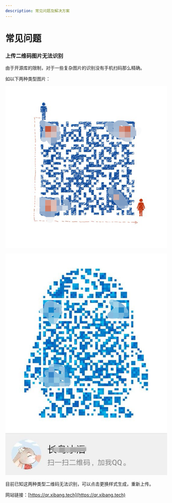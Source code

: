 ```yaml
---
description: 常见问题及解决方案
---
```


# 常见问题

### 上传二维码图片无法识别

由于开源库的限制，对于一些复杂图片的识别没有手机扫码那么精确。

如以下两种类型图片：

![&#x5FAE;&#x4FE1;](../.gitbook/assets/wechatimg9111.png)

![QQ](../.gitbook/assets/wechatimg9112.jpeg)

目前已知这两种类型二维码无法识别，可以点击更换样式生成，重新上传。



网站链接：[https://qr.xibang.tech](https://qr.xibang.tech)



